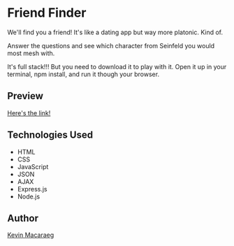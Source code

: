 # Friend Finder

We'll find you a friend! It's like a dating app but way more platonic. Kind of.

Answer the questions and see which character from Seinfeld you would most mesh with.

It's full stack!!! But you need to download it to play with it. Open it up in your terminal, npm install, and run it though your browser.

## Preview

[Here's the link!](https://everysf.github.io/friend-finder/)

## Technologies Used

- HTML
- CSS
- JavaScript
- JSON
- AJAX
- Express.js
- Node.js

## Author

[Kevin Macaraeg](everysf.com)